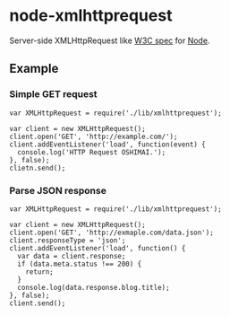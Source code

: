 # node-xmlhttprequest

Server-side XMLHttpRequest like [W3C spec](http://www.w3.org/TR/XMLHttpRequest/) for [Node](http://nodejs.org/).

## Example

### Simple GET request

    var XMLHttpRequest = require('./lib/xmlhttprequest');
    
    var client = new XMLHttpRequest();
    client.open('GET', 'http://example.com/');
    client.addEventListener('load', function(event) {
      console.log('HTTP Request OSHIMAI.');
    }, false);
    clietn.send();

### Parse JSON response

    var XMLHttpRequest = require('./lib/xmlhttprequest');
    
    var client = new XMLHttpRequest();
    client.open('GET', 'http://exmaple.com/data.json');
    client.responseType = 'json';
    client.addEventListener('load', function() {
      var data = client.response;
      if (data.meta.status !== 200) {
        return;
      }
      console.log(data.response.blog.title);
    }, false);
    client.send();
